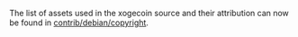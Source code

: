 The list of assets used in the xogecoin source and their attribution can now be found in [contrib/debian/copyright](../contrib/debian/copyright).
